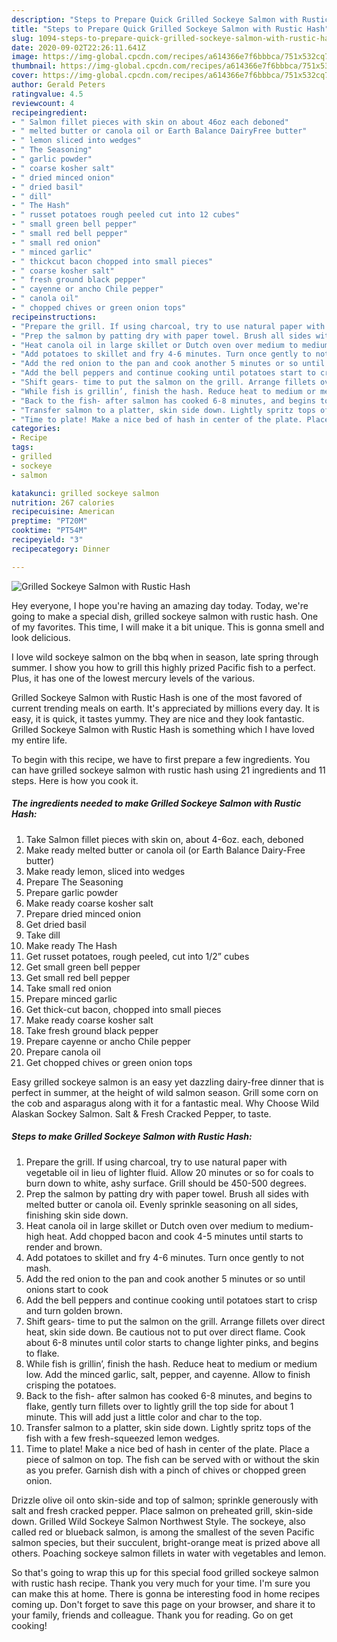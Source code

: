 ```yaml
---
description: "Steps to Prepare Quick Grilled Sockeye Salmon with Rustic Hash"
title: "Steps to Prepare Quick Grilled Sockeye Salmon with Rustic Hash"
slug: 1094-steps-to-prepare-quick-grilled-sockeye-salmon-with-rustic-hash
date: 2020-09-02T22:26:11.641Z
image: https://img-global.cpcdn.com/recipes/a614366e7f6bbbca/751x532cq70/grilled-sockeye-salmon-with-rustic-hash-recipe-main-photo.jpg
thumbnail: https://img-global.cpcdn.com/recipes/a614366e7f6bbbca/751x532cq70/grilled-sockeye-salmon-with-rustic-hash-recipe-main-photo.jpg
cover: https://img-global.cpcdn.com/recipes/a614366e7f6bbbca/751x532cq70/grilled-sockeye-salmon-with-rustic-hash-recipe-main-photo.jpg
author: Gerald Peters
ratingvalue: 4.5
reviewcount: 4
recipeingredient:
- " Salmon fillet pieces with skin on about 46oz each deboned"
- " melted butter or canola oil or Earth Balance DairyFree butter"
- " lemon sliced into wedges"
- " The Seasoning"
- " garlic powder"
- " coarse kosher salt"
- " dried minced onion"
- " dried basil"
- " dill"
- " The Hash"
- " russet potatoes rough peeled cut into 12 cubes"
- " small green bell pepper"
- " small red bell pepper"
- " small red onion"
- " minced garlic"
- " thickcut bacon chopped into small pieces"
- " coarse kosher salt"
- " fresh ground black pepper"
- " cayenne or ancho Chile pepper"
- " canola oil"
- " chopped chives or green onion tops"
recipeinstructions:
- "Prepare the grill. If using charcoal, try to use natural paper with vegetable oil in lieu of lighter fluid. Allow 20 minutes or so for coals to burn down to white, ashy surface. Grill should be 450-500 degrees."
- "Prep the salmon by patting dry with paper towel. Brush all sides with melted butter or canola oil. Evenly sprinkle seasoning on all sides, finishing skin side down."
- "Heat canola oil in large skillet or Dutch oven over medium to medium-high heat. Add chopped bacon and cook 4-5 minutes until starts to render and brown."
- "Add potatoes to skillet and fry 4-6 minutes. Turn once gently to not mash."
- "Add the red onion to the pan and cook another 5 minutes or so until onions start to cook"
- "Add the bell peppers and continue cooking until potatoes start to crisp and turn golden brown."
- "Shift gears- time to put the salmon on the grill. Arrange fillets over direct heat, skin side down. Be cautious not to put over direct flame. Cook about 6-8 minutes until color starts to change lighter pinks, and begins to flake."
- "While fish is grillin’, finish the hash. Reduce heat to medium or medium low. Add the minced garlic, salt, pepper, and cayenne. Allow to finish crisping the potatoes."
- "Back to the fish- after salmon has cooked 6-8 minutes, and begins to flake, gently turn fillets over to lightly grill the top side for about 1 minute. This will add just a little color and char to the top."
- "Transfer salmon to a platter, skin side down. Lightly spritz tops of the fish with a few fresh-squeezed lemon wedges."
- "Time to plate! Make a nice bed of hash in center of the plate. Place a piece of salmon on top. The fish can be served with or without the skin as you prefer. Garnish dish with a pinch of chives or chopped green onion."
categories:
- Recipe
tags:
- grilled
- sockeye
- salmon

katakunci: grilled sockeye salmon 
nutrition: 267 calories
recipecuisine: American
preptime: "PT20M"
cooktime: "PT54M"
recipeyield: "3"
recipecategory: Dinner

---
```



![Grilled Sockeye Salmon with Rustic Hash](https://img-global.cpcdn.com/recipes/a614366e7f6bbbca/751x532cq70/grilled-sockeye-salmon-with-rustic-hash-recipe-main-photo.jpg)

Hey everyone, I hope you're having an amazing day today. Today, we're going to make a special dish, grilled sockeye salmon with rustic hash. One of my favorites. This time, I will make it a bit unique. This is gonna smell and look delicious.

I love wild sockeye salmon on the bbq when in season, late spring through summer. I show you how to grill this highly prized Pacific fish to a perfect. Plus, it has one of the lowest mercury levels of the various.

Grilled Sockeye Salmon with Rustic Hash is one of the most favored of current trending meals on earth. It's appreciated by millions every day. It is easy, it is quick, it tastes yummy. They are nice and they look fantastic. Grilled Sockeye Salmon with Rustic Hash is something which I have loved my entire life.


To begin with this recipe, we have to first prepare a few ingredients. You can have grilled sockeye salmon with rustic hash using 21 ingredients and 11 steps. Here is how you cook it.

<!--inarticleads1-->

##### The ingredients needed to make Grilled Sockeye Salmon with Rustic Hash:

1. Take  Salmon fillet pieces with skin on, about 4-6oz. each, deboned
1. Make ready  melted butter or canola oil (or Earth Balance Dairy-Free butter)
1. Make ready  lemon, sliced into wedges
1. Prepare  The Seasoning
1. Prepare  garlic powder
1. Make ready  coarse kosher salt
1. Prepare  dried minced onion
1. Get  dried basil
1. Take  dill
1. Make ready  The Hash
1. Get  russet potatoes, rough peeled, cut into 1/2” cubes
1. Get  small green bell pepper
1. Get  small red bell pepper
1. Take  small red onion
1. Prepare  minced garlic
1. Get  thick-cut bacon, chopped into small pieces
1. Make ready  coarse kosher salt
1. Take  fresh ground black pepper
1. Prepare  cayenne or ancho Chile pepper
1. Prepare  canola oil
1. Get  chopped chives or green onion tops


Easy grilled sockeye salmon is an easy yet dazzling dairy-free dinner that is perfect in summer, at the height of wild salmon season. Grill some corn on the cob and asparagus along with it for a fantastic meal. Why Choose Wild Alaskan Sockey Salmon. Salt &amp; Fresh Cracked Pepper, to taste. 

<!--inarticleads2-->

##### Steps to make Grilled Sockeye Salmon with Rustic Hash:

1. Prepare the grill. If using charcoal, try to use natural paper with vegetable oil in lieu of lighter fluid. Allow 20 minutes or so for coals to burn down to white, ashy surface. Grill should be 450-500 degrees.
1. Prep the salmon by patting dry with paper towel. Brush all sides with melted butter or canola oil. Evenly sprinkle seasoning on all sides, finishing skin side down.
1. Heat canola oil in large skillet or Dutch oven over medium to medium-high heat. Add chopped bacon and cook 4-5 minutes until starts to render and brown.
1. Add potatoes to skillet and fry 4-6 minutes. Turn once gently to not mash.
1. Add the red onion to the pan and cook another 5 minutes or so until onions start to cook
1. Add the bell peppers and continue cooking until potatoes start to crisp and turn golden brown.
1. Shift gears- time to put the salmon on the grill. Arrange fillets over direct heat, skin side down. Be cautious not to put over direct flame. Cook about 6-8 minutes until color starts to change lighter pinks, and begins to flake.
1. While fish is grillin’, finish the hash. Reduce heat to medium or medium low. Add the minced garlic, salt, pepper, and cayenne. Allow to finish crisping the potatoes.
1. Back to the fish- after salmon has cooked 6-8 minutes, and begins to flake, gently turn fillets over to lightly grill the top side for about 1 minute. This will add just a little color and char to the top.
1. Transfer salmon to a platter, skin side down. Lightly spritz tops of the fish with a few fresh-squeezed lemon wedges.
1. Time to plate! Make a nice bed of hash in center of the plate. Place a piece of salmon on top. The fish can be served with or without the skin as you prefer. Garnish dish with a pinch of chives or chopped green onion.


Drizzle olive oil onto skin-side and top of salmon; sprinkle generously with salt and fresh cracked pepper. Place salmon on preheated grill, skin-side down. Grilled Wild Sockeye Salmon Northwest Style. The sockeye, also called red or blueback salmon, is among the smallest of the seven Pacific salmon species, but their succulent, bright-orange meat is prized above all others. Poaching sockeye salmon fillets in water with vegetables and lemon. 

So that's going to wrap this up for this special food grilled sockeye salmon with rustic hash recipe. Thank you very much for your time. I'm sure you can make this at home. There is gonna be interesting food in home recipes coming up. Don't forget to save this page on your browser, and share it to your family, friends and colleague. Thank you for reading. Go on get cooking!
